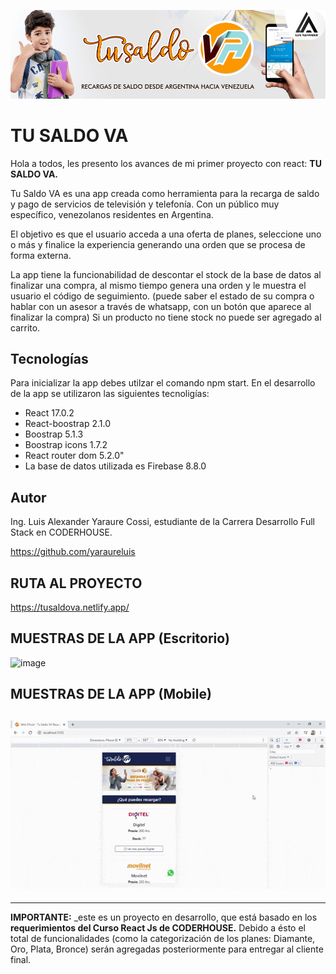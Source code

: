 ![](https://github.com/yaraureluis/tulsadova_react/blob/main/public/imagenes/repository.png?raw=true)

# TU SALDO VA

Hola a todos, les presento los avances de mi primer proyecto con react: **TU SALDO VA.**

Tu Saldo VA es una app creada como herramienta para la recarga de saldo y pago de servicios de televisión y telefonía. Con un público muy específico, venezolanos residentes en Argentina.

El objetivo es que el usuario acceda a una oferta de planes, seleccione uno o más y finalice la experiencia generando una orden que se procesa de forma externa.

La app tiene la funcionabilidad de descontar el stock de la base de datos al finalizar una compra, al mismo tiempo genera una orden y le muestra el usuario el código de seguimiento. (puede saber el estado de su compra o hablar con un asesor a través de whatsapp, con un botón que aparece al finalizar la compra) Si un producto no tiene stock no puede ser agregado al carrito.

## Tecnologías

Para inicializar la app debes utilzar el comando npm start. En el desarrollo de la app se utilizaron las siguientes tecnoligías:

- React 17.0.2
- React-boostrap 2.1.0
- Boostrap 5.1.3
- Boostrap icons 1.7.2
- React router dom 5.2.0"
- La base de datos utilizada es Firebase 8.8.0

## Autor

Ing. Luis Alexander Yaraure Cossi, estudiante de la Carrera Desarrollo Full Stack en CODERHOUSE.

https://github.com/yaraureluis

## RUTA AL PROYECTO

https://tusaldova.netlify.app/

## MUESTRAS DE LA APP (Escritorio)

![image](https://github.com/yaraureluis/tulsadova_react/blob/main/public/imagenes/muestra.gif?raw=true)

## MUESTRAS DE LA APP (Mobile)

## ![image](https://github.com/yaraureluis/tulsadova_react/blob/main/public/imagenes/muestra_mobile.gif?raw=true)

---

**IMPORTANTE:** \_este es un proyecto en desarrollo, que está basado en los **requerimientos del Curso React Js de CODERHOUSE.** Debido a ésto el total de funcionalidades (como la categorización de los planes: Diamante, Oro, Plata, Bronce) serán agregadas posteriormente para entregar al cliente final.
